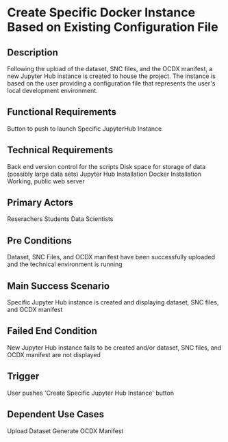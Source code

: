 # Create Specific Docker Instance Based on Existing Configuration File

## Description
Following the upload of the dataset, SNC files, and the OCDX manifest, a new Jupyter Hub instance is created to house the project. The instance is based on the user providing a configuration file that represents the user's local development environment. 

## Functional Requirements
Button to push to launch Specific JupyterHub Instance

## Technical Requirements
Back end version control for the scripts
Disk space for storage of data (possibly large data sets)
Jupyter Hub Installation
Docker Installation 
Working, public web server

## Primary Actors
Reserachers
Students 
Data Scientists 

## Pre Conditions
Dataset, SNC Files, and OCDX manifest have been successfully uploaded and the technical environment is running

## Main Success Scenario
Specific Jupyter Hub instance is created and displaying dataset, SNC files, and OCDX manifest 

## Failed End Condition
New Jupyter Hub instance fails to be created and/or dataset, SNC files, and OCDX manifest are not displayed

## Trigger
User pushes 'Create Specific Jupyter Hub Instance' button 

## Dependent Use Cases
Upload Dataset
Generate OCDX Manifest